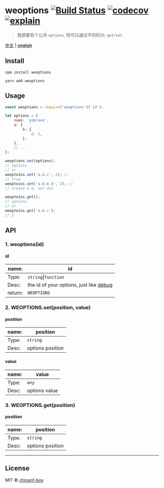 # weoptions [![Build Status](https://travis-ci.org/chinanf-boy/weoptions.svg?branch=master)](https://travis-ci.org/chinanf-boy/weoptions) [![codecov](https://codecov.io/gh/chinanf-boy/weoptions/badge.svg?branch=master)](https://codecov.io/gh/chinanf-boy/weoptions?branch=master) [![explain](http://llever.com/explain.svg)](https://github.com/chinanf-boy/weoptions-explain)

> 我想要有个公共 `options`, 但可以通过不同的`ID`, `get/set`

[中文](./readme.md) | ~~[english](./readme.en.md)~~

## Install

```
npm install weoptions
```

```
yarn add weoptions
```

## Usage

```js
const weoptions = require('weoptions')('id');

let options = {
	name: 'yobrave',
	a: {
		b: {
			c: 1,
		},
	},
	// ...
};

weoptions.set(options);
// options
// or
weoptoins.set('a.b.c', 2); //
// true
weoptoins.set('a.b.e.d', 2); //
// create e d, set d=2

weoptoins.get();
// options
// or
weoptoins.get('a.b.c');
// 2
```

## API

### 1. weoptions(id)

#### id

| name:   | id                                                                              |
| ------- | ------------------------------------------------------------------------------- |
| Type:   | `string`\|`function`                                                            |
| Desc:   | the id of your options, just like [debug](https://github.com/visionmedia/debug) |
| return: | `WEOPTIONS`                                                                     |

### 2. WEOPTIONS.set(position, value)

#### position

| name: | position         |
| ----- | ---------------- |
| Type: | `string`         |
| Desc: | options position |

#### value

| name: | value         |
| ----- | ------------- |
| Type: | `any`         |
| Desc: | options value |

### 3. WEOPTIONS.get(position)

#### position

| name: | position         |
| ----- | ---------------- |
| Type: | `string`         |
| Desc: | options position |

---

## License

MIT © [chinanf-boy](http://llever.com)
